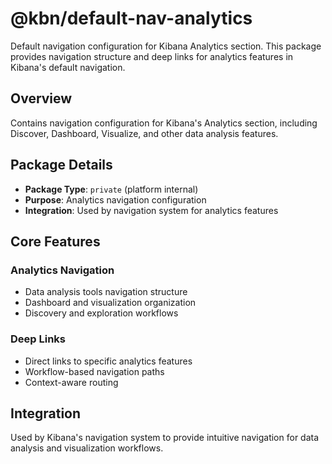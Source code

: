 # @kbn/default-nav-analytics

Default navigation configuration for Kibana Analytics section. This package provides navigation structure and deep links for analytics features in Kibana's default navigation.

## Overview

Contains navigation configuration for Kibana's Analytics section, including Discover, Dashboard, Visualize, and other data analysis features.

## Package Details

- **Package Type**: `private` (platform internal)
- **Purpose**: Analytics navigation configuration
- **Integration**: Used by navigation system for analytics features

## Core Features

### Analytics Navigation
- Data analysis tools navigation structure
- Dashboard and visualization organization
- Discovery and exploration workflows

### Deep Links
- Direct links to specific analytics features
- Workflow-based navigation paths
- Context-aware routing

## Integration

Used by Kibana's navigation system to provide intuitive navigation for data analysis and visualization workflows.
